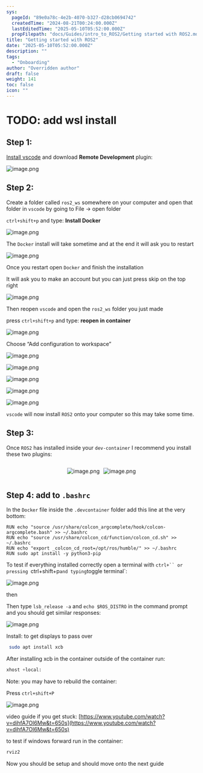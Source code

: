 ```yaml
---
sys:
  pageId: "89e0a78c-4e2b-4070-b327-d28cb0694742"
  createdTime: "2024-08-21T00:24:00.000Z"
  lastEditedTime: "2025-05-10T05:52:00.000Z"
  propFilepath: "docs/Guides/intro_to_ROS2/Getting started with ROS2.md"
title: "Getting started with ROS2"
date: "2025-05-10T05:52:00.000Z"
description: ""
tags:
  - "Onboarding"
author: "Overridden author"
draft: false
weight: 141
toc: false
icon: ""
---
```


# TODO: add wsl install

## Step 1:

[Install vscode](https://code.visualstudio.com/download) and download **Remote Development** plugin:

![image.png](https://prod-files-secure.s3.us-west-2.amazonaws.com/d518164a-d88e-44d1-a4ee-3adb3bd8bce0/efb52993-1881-4a40-b95e-6f020334f022/image.png?X-Amz-Algorithm=AWS4-HMAC-SHA256&X-Amz-Content-Sha256=UNSIGNED-PAYLOAD&X-Amz-Credential=ASIAZI2LB4667CCBFY2S%2F20250518%2Fus-west-2%2Fs3%2Faws4_request&X-Amz-Date=20250518T061142Z&X-Amz-Expires=3600&X-Amz-Security-Token=IQoJb3JpZ2luX2VjELX%2F%2F%2F%2F%2F%2F%2F%2F%2F%2FwEaCXVzLXdlc3QtMiJIMEYCIQCgrq2061rsi6JMUYK7MO4H9ZH4zxesuVRyjY%2Fno1pBXQIhALuOYodKn45i%2FXsulnf9ihAVxbf%2BSUpw9YQdXU%2B0DsrOKv8DCG4QABoMNjM3NDIzMTgzODA1Igzwn3UYIudlgXrHif8q3AO%2B8gRoBSoh%2BIFCSWtEr8V%2BCL4py2jD7di%2B8FTxUHv0vyZ0xTQNwf9l2rZvdiPiZ7pMBCy6L205eq0VGSMN0Wg%2BGF6syjuB5mGQOAQDAnlspnYjGpZevz8W2AsAceKmYroT%2BwYJbAja4ZsQwA9YYYmcm0rTgBBY44iBOy5hpGJ2JRh2HH%2Fh3U95bmcNnMMz7szjQkyooVYNNlYrUHxWXsUZ2QYONARGJV7GjG7%2FvV5Eu7WSe78J1t33XP446JYh1bxudI3IgfVNELCap2Z0DvC21REtH9XsT4XjMOzkEATSdLR3LjC62rlbrMjBfmdF%2BTmC%2Fk5FDbzecfXyqtKzQvMf6klEsAJ95nbA6Dzx%2FaHecQOC3l9LdS0DAEFjAQ%2Fahsy%2BxhBC9EWaolWZPZGcbAGT3Q%2F5cjeZBEBjiisWzCQXgxcCBXh7Ee4cpL7U213qu1ohIY32YS2MDYJVT5SMyzQ6ZHmrJKCbCGy0TTXyHFTf9Vt%2BSQOujHWR4aRMn%2Fqm4Si6ANWIc28rZ1Ywy9Khl33KSRnQBNX6wwMkbzoraH7SOPHfEr87wenyRFhRCaX6xWU7ytFcW%2BxqvBEwTRHjrHNBBT2Des91vmILweZtGhihII3%2FO6yCx3vFOJr5OjDfxqXBBjqkAWTPRgQanx2UU2I0ZyTS6JL9JJ0HFtS19JDUQwSUve1lvMSZJKEdNcO%2Fyn6QLtSrXOgHj7WK9UR5kQIYVd%2Bpr1Uw2%2FR0zhl%2BT1kUFNUJTWf0YvRppm0tAE6LV4TC%2Fh9kiGssGK1jZbKEpdatzRD6jS08P2z%2F2bqJSNNW0rgXbtdwKJlt0DGxI0xWe%2BFmIkBFd8cZcXGp3%2BtH%2F%2FXZ4DMEOfUYRi%2BV&X-Amz-Signature=46b83df41d94e0c4ceb2a19148c8d7669ac9d9252bad3879d05a48586c151c49&X-Amz-SignedHeaders=host&x-id=GetObject)

## Step 2:

Create a folder called `ros2_ws` somewhere on your computer and open that folder in `vscode` by going to File → open folder 

`ctrl+shift+p` and type: **Install Docker**

![image.png](https://prod-files-secure.s3.us-west-2.amazonaws.com/d518164a-d88e-44d1-a4ee-3adb3bd8bce0/2269dc0e-1cd5-47ff-bceb-c04ad9b2eab0/image.png?X-Amz-Algorithm=AWS4-HMAC-SHA256&X-Amz-Content-Sha256=UNSIGNED-PAYLOAD&X-Amz-Credential=ASIAZI2LB4667CCBFY2S%2F20250518%2Fus-west-2%2Fs3%2Faws4_request&X-Amz-Date=20250518T061142Z&X-Amz-Expires=3600&X-Amz-Security-Token=IQoJb3JpZ2luX2VjELX%2F%2F%2F%2F%2F%2F%2F%2F%2F%2FwEaCXVzLXdlc3QtMiJIMEYCIQCgrq2061rsi6JMUYK7MO4H9ZH4zxesuVRyjY%2Fno1pBXQIhALuOYodKn45i%2FXsulnf9ihAVxbf%2BSUpw9YQdXU%2B0DsrOKv8DCG4QABoMNjM3NDIzMTgzODA1Igzwn3UYIudlgXrHif8q3AO%2B8gRoBSoh%2BIFCSWtEr8V%2BCL4py2jD7di%2B8FTxUHv0vyZ0xTQNwf9l2rZvdiPiZ7pMBCy6L205eq0VGSMN0Wg%2BGF6syjuB5mGQOAQDAnlspnYjGpZevz8W2AsAceKmYroT%2BwYJbAja4ZsQwA9YYYmcm0rTgBBY44iBOy5hpGJ2JRh2HH%2Fh3U95bmcNnMMz7szjQkyooVYNNlYrUHxWXsUZ2QYONARGJV7GjG7%2FvV5Eu7WSe78J1t33XP446JYh1bxudI3IgfVNELCap2Z0DvC21REtH9XsT4XjMOzkEATSdLR3LjC62rlbrMjBfmdF%2BTmC%2Fk5FDbzecfXyqtKzQvMf6klEsAJ95nbA6Dzx%2FaHecQOC3l9LdS0DAEFjAQ%2Fahsy%2BxhBC9EWaolWZPZGcbAGT3Q%2F5cjeZBEBjiisWzCQXgxcCBXh7Ee4cpL7U213qu1ohIY32YS2MDYJVT5SMyzQ6ZHmrJKCbCGy0TTXyHFTf9Vt%2BSQOujHWR4aRMn%2Fqm4Si6ANWIc28rZ1Ywy9Khl33KSRnQBNX6wwMkbzoraH7SOPHfEr87wenyRFhRCaX6xWU7ytFcW%2BxqvBEwTRHjrHNBBT2Des91vmILweZtGhihII3%2FO6yCx3vFOJr5OjDfxqXBBjqkAWTPRgQanx2UU2I0ZyTS6JL9JJ0HFtS19JDUQwSUve1lvMSZJKEdNcO%2Fyn6QLtSrXOgHj7WK9UR5kQIYVd%2Bpr1Uw2%2FR0zhl%2BT1kUFNUJTWf0YvRppm0tAE6LV4TC%2Fh9kiGssGK1jZbKEpdatzRD6jS08P2z%2F2bqJSNNW0rgXbtdwKJlt0DGxI0xWe%2BFmIkBFd8cZcXGp3%2BtH%2F%2FXZ4DMEOfUYRi%2BV&X-Amz-Signature=f5ae75ad852aacdba169108c7b453e59d98c22fdabbbe99d1b6e1ef477ee8c26&X-Amz-SignedHeaders=host&x-id=GetObject)

The `Docker` install will take sometime and at the end it will ask you to restart

![image.png](https://prod-files-secure.s3.us-west-2.amazonaws.com/d518164a-d88e-44d1-a4ee-3adb3bd8bce0/ed233f78-be33-4b1f-b89c-9c346c0e961e/image.png?X-Amz-Algorithm=AWS4-HMAC-SHA256&X-Amz-Content-Sha256=UNSIGNED-PAYLOAD&X-Amz-Credential=ASIAZI2LB4667CCBFY2S%2F20250518%2Fus-west-2%2Fs3%2Faws4_request&X-Amz-Date=20250518T061142Z&X-Amz-Expires=3600&X-Amz-Security-Token=IQoJb3JpZ2luX2VjELX%2F%2F%2F%2F%2F%2F%2F%2F%2F%2FwEaCXVzLXdlc3QtMiJIMEYCIQCgrq2061rsi6JMUYK7MO4H9ZH4zxesuVRyjY%2Fno1pBXQIhALuOYodKn45i%2FXsulnf9ihAVxbf%2BSUpw9YQdXU%2B0DsrOKv8DCG4QABoMNjM3NDIzMTgzODA1Igzwn3UYIudlgXrHif8q3AO%2B8gRoBSoh%2BIFCSWtEr8V%2BCL4py2jD7di%2B8FTxUHv0vyZ0xTQNwf9l2rZvdiPiZ7pMBCy6L205eq0VGSMN0Wg%2BGF6syjuB5mGQOAQDAnlspnYjGpZevz8W2AsAceKmYroT%2BwYJbAja4ZsQwA9YYYmcm0rTgBBY44iBOy5hpGJ2JRh2HH%2Fh3U95bmcNnMMz7szjQkyooVYNNlYrUHxWXsUZ2QYONARGJV7GjG7%2FvV5Eu7WSe78J1t33XP446JYh1bxudI3IgfVNELCap2Z0DvC21REtH9XsT4XjMOzkEATSdLR3LjC62rlbrMjBfmdF%2BTmC%2Fk5FDbzecfXyqtKzQvMf6klEsAJ95nbA6Dzx%2FaHecQOC3l9LdS0DAEFjAQ%2Fahsy%2BxhBC9EWaolWZPZGcbAGT3Q%2F5cjeZBEBjiisWzCQXgxcCBXh7Ee4cpL7U213qu1ohIY32YS2MDYJVT5SMyzQ6ZHmrJKCbCGy0TTXyHFTf9Vt%2BSQOujHWR4aRMn%2Fqm4Si6ANWIc28rZ1Ywy9Khl33KSRnQBNX6wwMkbzoraH7SOPHfEr87wenyRFhRCaX6xWU7ytFcW%2BxqvBEwTRHjrHNBBT2Des91vmILweZtGhihII3%2FO6yCx3vFOJr5OjDfxqXBBjqkAWTPRgQanx2UU2I0ZyTS6JL9JJ0HFtS19JDUQwSUve1lvMSZJKEdNcO%2Fyn6QLtSrXOgHj7WK9UR5kQIYVd%2Bpr1Uw2%2FR0zhl%2BT1kUFNUJTWf0YvRppm0tAE6LV4TC%2Fh9kiGssGK1jZbKEpdatzRD6jS08P2z%2F2bqJSNNW0rgXbtdwKJlt0DGxI0xWe%2BFmIkBFd8cZcXGp3%2BtH%2F%2FXZ4DMEOfUYRi%2BV&X-Amz-Signature=5fd206ac63c89957c52cc88619a52738149ffe45eace638d92583a5ff000c296&X-Amz-SignedHeaders=host&x-id=GetObject)

Once you restart open `Docker` and finish the installation

It will ask you to make an account but you can just press skip on the top right

![image.png](https://prod-files-secure.s3.us-west-2.amazonaws.com/d518164a-d88e-44d1-a4ee-3adb3bd8bce0/21010ad9-1659-4fd9-9f59-9932a09b2a3d/image.png?X-Amz-Algorithm=AWS4-HMAC-SHA256&X-Amz-Content-Sha256=UNSIGNED-PAYLOAD&X-Amz-Credential=ASIAZI2LB4667CCBFY2S%2F20250518%2Fus-west-2%2Fs3%2Faws4_request&X-Amz-Date=20250518T061142Z&X-Amz-Expires=3600&X-Amz-Security-Token=IQoJb3JpZ2luX2VjELX%2F%2F%2F%2F%2F%2F%2F%2F%2F%2FwEaCXVzLXdlc3QtMiJIMEYCIQCgrq2061rsi6JMUYK7MO4H9ZH4zxesuVRyjY%2Fno1pBXQIhALuOYodKn45i%2FXsulnf9ihAVxbf%2BSUpw9YQdXU%2B0DsrOKv8DCG4QABoMNjM3NDIzMTgzODA1Igzwn3UYIudlgXrHif8q3AO%2B8gRoBSoh%2BIFCSWtEr8V%2BCL4py2jD7di%2B8FTxUHv0vyZ0xTQNwf9l2rZvdiPiZ7pMBCy6L205eq0VGSMN0Wg%2BGF6syjuB5mGQOAQDAnlspnYjGpZevz8W2AsAceKmYroT%2BwYJbAja4ZsQwA9YYYmcm0rTgBBY44iBOy5hpGJ2JRh2HH%2Fh3U95bmcNnMMz7szjQkyooVYNNlYrUHxWXsUZ2QYONARGJV7GjG7%2FvV5Eu7WSe78J1t33XP446JYh1bxudI3IgfVNELCap2Z0DvC21REtH9XsT4XjMOzkEATSdLR3LjC62rlbrMjBfmdF%2BTmC%2Fk5FDbzecfXyqtKzQvMf6klEsAJ95nbA6Dzx%2FaHecQOC3l9LdS0DAEFjAQ%2Fahsy%2BxhBC9EWaolWZPZGcbAGT3Q%2F5cjeZBEBjiisWzCQXgxcCBXh7Ee4cpL7U213qu1ohIY32YS2MDYJVT5SMyzQ6ZHmrJKCbCGy0TTXyHFTf9Vt%2BSQOujHWR4aRMn%2Fqm4Si6ANWIc28rZ1Ywy9Khl33KSRnQBNX6wwMkbzoraH7SOPHfEr87wenyRFhRCaX6xWU7ytFcW%2BxqvBEwTRHjrHNBBT2Des91vmILweZtGhihII3%2FO6yCx3vFOJr5OjDfxqXBBjqkAWTPRgQanx2UU2I0ZyTS6JL9JJ0HFtS19JDUQwSUve1lvMSZJKEdNcO%2Fyn6QLtSrXOgHj7WK9UR5kQIYVd%2Bpr1Uw2%2FR0zhl%2BT1kUFNUJTWf0YvRppm0tAE6LV4TC%2Fh9kiGssGK1jZbKEpdatzRD6jS08P2z%2F2bqJSNNW0rgXbtdwKJlt0DGxI0xWe%2BFmIkBFd8cZcXGp3%2BtH%2F%2FXZ4DMEOfUYRi%2BV&X-Amz-Signature=35be1193baa2694ce09f7486346cf976ce041153806c88a141b532606d1d319b&X-Amz-SignedHeaders=host&x-id=GetObject)

Then reopen `vscode` and open the `ros2_ws` folder you just made

press `ctrl+shift+p` and type: **reopen in container**

![image.png](https://prod-files-secure.s3.us-west-2.amazonaws.com/d518164a-d88e-44d1-a4ee-3adb3bd8bce0/4e93b8c2-41ad-488c-8095-c74205196118/image.png?X-Amz-Algorithm=AWS4-HMAC-SHA256&X-Amz-Content-Sha256=UNSIGNED-PAYLOAD&X-Amz-Credential=ASIAZI2LB4667CCBFY2S%2F20250518%2Fus-west-2%2Fs3%2Faws4_request&X-Amz-Date=20250518T061142Z&X-Amz-Expires=3600&X-Amz-Security-Token=IQoJb3JpZ2luX2VjELX%2F%2F%2F%2F%2F%2F%2F%2F%2F%2FwEaCXVzLXdlc3QtMiJIMEYCIQCgrq2061rsi6JMUYK7MO4H9ZH4zxesuVRyjY%2Fno1pBXQIhALuOYodKn45i%2FXsulnf9ihAVxbf%2BSUpw9YQdXU%2B0DsrOKv8DCG4QABoMNjM3NDIzMTgzODA1Igzwn3UYIudlgXrHif8q3AO%2B8gRoBSoh%2BIFCSWtEr8V%2BCL4py2jD7di%2B8FTxUHv0vyZ0xTQNwf9l2rZvdiPiZ7pMBCy6L205eq0VGSMN0Wg%2BGF6syjuB5mGQOAQDAnlspnYjGpZevz8W2AsAceKmYroT%2BwYJbAja4ZsQwA9YYYmcm0rTgBBY44iBOy5hpGJ2JRh2HH%2Fh3U95bmcNnMMz7szjQkyooVYNNlYrUHxWXsUZ2QYONARGJV7GjG7%2FvV5Eu7WSe78J1t33XP446JYh1bxudI3IgfVNELCap2Z0DvC21REtH9XsT4XjMOzkEATSdLR3LjC62rlbrMjBfmdF%2BTmC%2Fk5FDbzecfXyqtKzQvMf6klEsAJ95nbA6Dzx%2FaHecQOC3l9LdS0DAEFjAQ%2Fahsy%2BxhBC9EWaolWZPZGcbAGT3Q%2F5cjeZBEBjiisWzCQXgxcCBXh7Ee4cpL7U213qu1ohIY32YS2MDYJVT5SMyzQ6ZHmrJKCbCGy0TTXyHFTf9Vt%2BSQOujHWR4aRMn%2Fqm4Si6ANWIc28rZ1Ywy9Khl33KSRnQBNX6wwMkbzoraH7SOPHfEr87wenyRFhRCaX6xWU7ytFcW%2BxqvBEwTRHjrHNBBT2Des91vmILweZtGhihII3%2FO6yCx3vFOJr5OjDfxqXBBjqkAWTPRgQanx2UU2I0ZyTS6JL9JJ0HFtS19JDUQwSUve1lvMSZJKEdNcO%2Fyn6QLtSrXOgHj7WK9UR5kQIYVd%2Bpr1Uw2%2FR0zhl%2BT1kUFNUJTWf0YvRppm0tAE6LV4TC%2Fh9kiGssGK1jZbKEpdatzRD6jS08P2z%2F2bqJSNNW0rgXbtdwKJlt0DGxI0xWe%2BFmIkBFd8cZcXGp3%2BtH%2F%2FXZ4DMEOfUYRi%2BV&X-Amz-Signature=a7089d0099b46eb0e64ae3e1989e79f032c90f0572c524be546aa39783821d27&X-Amz-SignedHeaders=host&x-id=GetObject)

Choose “Add configuration to workspace”

![image.png](https://prod-files-secure.s3.us-west-2.amazonaws.com/d518164a-d88e-44d1-a4ee-3adb3bd8bce0/9560b282-5060-4989-ba37-97e7b2c22476/image.png?X-Amz-Algorithm=AWS4-HMAC-SHA256&X-Amz-Content-Sha256=UNSIGNED-PAYLOAD&X-Amz-Credential=ASIAZI2LB4667CCBFY2S%2F20250518%2Fus-west-2%2Fs3%2Faws4_request&X-Amz-Date=20250518T061142Z&X-Amz-Expires=3600&X-Amz-Security-Token=IQoJb3JpZ2luX2VjELX%2F%2F%2F%2F%2F%2F%2F%2F%2F%2FwEaCXVzLXdlc3QtMiJIMEYCIQCgrq2061rsi6JMUYK7MO4H9ZH4zxesuVRyjY%2Fno1pBXQIhALuOYodKn45i%2FXsulnf9ihAVxbf%2BSUpw9YQdXU%2B0DsrOKv8DCG4QABoMNjM3NDIzMTgzODA1Igzwn3UYIudlgXrHif8q3AO%2B8gRoBSoh%2BIFCSWtEr8V%2BCL4py2jD7di%2B8FTxUHv0vyZ0xTQNwf9l2rZvdiPiZ7pMBCy6L205eq0VGSMN0Wg%2BGF6syjuB5mGQOAQDAnlspnYjGpZevz8W2AsAceKmYroT%2BwYJbAja4ZsQwA9YYYmcm0rTgBBY44iBOy5hpGJ2JRh2HH%2Fh3U95bmcNnMMz7szjQkyooVYNNlYrUHxWXsUZ2QYONARGJV7GjG7%2FvV5Eu7WSe78J1t33XP446JYh1bxudI3IgfVNELCap2Z0DvC21REtH9XsT4XjMOzkEATSdLR3LjC62rlbrMjBfmdF%2BTmC%2Fk5FDbzecfXyqtKzQvMf6klEsAJ95nbA6Dzx%2FaHecQOC3l9LdS0DAEFjAQ%2Fahsy%2BxhBC9EWaolWZPZGcbAGT3Q%2F5cjeZBEBjiisWzCQXgxcCBXh7Ee4cpL7U213qu1ohIY32YS2MDYJVT5SMyzQ6ZHmrJKCbCGy0TTXyHFTf9Vt%2BSQOujHWR4aRMn%2Fqm4Si6ANWIc28rZ1Ywy9Khl33KSRnQBNX6wwMkbzoraH7SOPHfEr87wenyRFhRCaX6xWU7ytFcW%2BxqvBEwTRHjrHNBBT2Des91vmILweZtGhihII3%2FO6yCx3vFOJr5OjDfxqXBBjqkAWTPRgQanx2UU2I0ZyTS6JL9JJ0HFtS19JDUQwSUve1lvMSZJKEdNcO%2Fyn6QLtSrXOgHj7WK9UR5kQIYVd%2Bpr1Uw2%2FR0zhl%2BT1kUFNUJTWf0YvRppm0tAE6LV4TC%2Fh9kiGssGK1jZbKEpdatzRD6jS08P2z%2F2bqJSNNW0rgXbtdwKJlt0DGxI0xWe%2BFmIkBFd8cZcXGp3%2BtH%2F%2FXZ4DMEOfUYRi%2BV&X-Amz-Signature=e05224bbe676100e2ca672f908f1a6e9c502e3d7f953471ab6691b39db1f301b&X-Amz-SignedHeaders=host&x-id=GetObject)

![image.png](https://prod-files-secure.s3.us-west-2.amazonaws.com/d518164a-d88e-44d1-a4ee-3adb3bd8bce0/2ee63f81-886b-48e8-a553-dc6e5eac99e4/image.png?X-Amz-Algorithm=AWS4-HMAC-SHA256&X-Amz-Content-Sha256=UNSIGNED-PAYLOAD&X-Amz-Credential=ASIAZI2LB4667CCBFY2S%2F20250518%2Fus-west-2%2Fs3%2Faws4_request&X-Amz-Date=20250518T061142Z&X-Amz-Expires=3600&X-Amz-Security-Token=IQoJb3JpZ2luX2VjELX%2F%2F%2F%2F%2F%2F%2F%2F%2F%2FwEaCXVzLXdlc3QtMiJIMEYCIQCgrq2061rsi6JMUYK7MO4H9ZH4zxesuVRyjY%2Fno1pBXQIhALuOYodKn45i%2FXsulnf9ihAVxbf%2BSUpw9YQdXU%2B0DsrOKv8DCG4QABoMNjM3NDIzMTgzODA1Igzwn3UYIudlgXrHif8q3AO%2B8gRoBSoh%2BIFCSWtEr8V%2BCL4py2jD7di%2B8FTxUHv0vyZ0xTQNwf9l2rZvdiPiZ7pMBCy6L205eq0VGSMN0Wg%2BGF6syjuB5mGQOAQDAnlspnYjGpZevz8W2AsAceKmYroT%2BwYJbAja4ZsQwA9YYYmcm0rTgBBY44iBOy5hpGJ2JRh2HH%2Fh3U95bmcNnMMz7szjQkyooVYNNlYrUHxWXsUZ2QYONARGJV7GjG7%2FvV5Eu7WSe78J1t33XP446JYh1bxudI3IgfVNELCap2Z0DvC21REtH9XsT4XjMOzkEATSdLR3LjC62rlbrMjBfmdF%2BTmC%2Fk5FDbzecfXyqtKzQvMf6klEsAJ95nbA6Dzx%2FaHecQOC3l9LdS0DAEFjAQ%2Fahsy%2BxhBC9EWaolWZPZGcbAGT3Q%2F5cjeZBEBjiisWzCQXgxcCBXh7Ee4cpL7U213qu1ohIY32YS2MDYJVT5SMyzQ6ZHmrJKCbCGy0TTXyHFTf9Vt%2BSQOujHWR4aRMn%2Fqm4Si6ANWIc28rZ1Ywy9Khl33KSRnQBNX6wwMkbzoraH7SOPHfEr87wenyRFhRCaX6xWU7ytFcW%2BxqvBEwTRHjrHNBBT2Des91vmILweZtGhihII3%2FO6yCx3vFOJr5OjDfxqXBBjqkAWTPRgQanx2UU2I0ZyTS6JL9JJ0HFtS19JDUQwSUve1lvMSZJKEdNcO%2Fyn6QLtSrXOgHj7WK9UR5kQIYVd%2Bpr1Uw2%2FR0zhl%2BT1kUFNUJTWf0YvRppm0tAE6LV4TC%2Fh9kiGssGK1jZbKEpdatzRD6jS08P2z%2F2bqJSNNW0rgXbtdwKJlt0DGxI0xWe%2BFmIkBFd8cZcXGp3%2BtH%2F%2FXZ4DMEOfUYRi%2BV&X-Amz-Signature=cde0a8c0311cf8d2c20a6aedf95385f963aea15961a058a7d250af009a6926d3&X-Amz-SignedHeaders=host&x-id=GetObject)

![image.png](https://prod-files-secure.s3.us-west-2.amazonaws.com/d518164a-d88e-44d1-a4ee-3adb3bd8bce0/ae1580b2-b048-407e-aed9-b584224a7a04/image.png?X-Amz-Algorithm=AWS4-HMAC-SHA256&X-Amz-Content-Sha256=UNSIGNED-PAYLOAD&X-Amz-Credential=ASIAZI2LB4667CCBFY2S%2F20250518%2Fus-west-2%2Fs3%2Faws4_request&X-Amz-Date=20250518T061142Z&X-Amz-Expires=3600&X-Amz-Security-Token=IQoJb3JpZ2luX2VjELX%2F%2F%2F%2F%2F%2F%2F%2F%2F%2FwEaCXVzLXdlc3QtMiJIMEYCIQCgrq2061rsi6JMUYK7MO4H9ZH4zxesuVRyjY%2Fno1pBXQIhALuOYodKn45i%2FXsulnf9ihAVxbf%2BSUpw9YQdXU%2B0DsrOKv8DCG4QABoMNjM3NDIzMTgzODA1Igzwn3UYIudlgXrHif8q3AO%2B8gRoBSoh%2BIFCSWtEr8V%2BCL4py2jD7di%2B8FTxUHv0vyZ0xTQNwf9l2rZvdiPiZ7pMBCy6L205eq0VGSMN0Wg%2BGF6syjuB5mGQOAQDAnlspnYjGpZevz8W2AsAceKmYroT%2BwYJbAja4ZsQwA9YYYmcm0rTgBBY44iBOy5hpGJ2JRh2HH%2Fh3U95bmcNnMMz7szjQkyooVYNNlYrUHxWXsUZ2QYONARGJV7GjG7%2FvV5Eu7WSe78J1t33XP446JYh1bxudI3IgfVNELCap2Z0DvC21REtH9XsT4XjMOzkEATSdLR3LjC62rlbrMjBfmdF%2BTmC%2Fk5FDbzecfXyqtKzQvMf6klEsAJ95nbA6Dzx%2FaHecQOC3l9LdS0DAEFjAQ%2Fahsy%2BxhBC9EWaolWZPZGcbAGT3Q%2F5cjeZBEBjiisWzCQXgxcCBXh7Ee4cpL7U213qu1ohIY32YS2MDYJVT5SMyzQ6ZHmrJKCbCGy0TTXyHFTf9Vt%2BSQOujHWR4aRMn%2Fqm4Si6ANWIc28rZ1Ywy9Khl33KSRnQBNX6wwMkbzoraH7SOPHfEr87wenyRFhRCaX6xWU7ytFcW%2BxqvBEwTRHjrHNBBT2Des91vmILweZtGhihII3%2FO6yCx3vFOJr5OjDfxqXBBjqkAWTPRgQanx2UU2I0ZyTS6JL9JJ0HFtS19JDUQwSUve1lvMSZJKEdNcO%2Fyn6QLtSrXOgHj7WK9UR5kQIYVd%2Bpr1Uw2%2FR0zhl%2BT1kUFNUJTWf0YvRppm0tAE6LV4TC%2Fh9kiGssGK1jZbKEpdatzRD6jS08P2z%2F2bqJSNNW0rgXbtdwKJlt0DGxI0xWe%2BFmIkBFd8cZcXGp3%2BtH%2F%2FXZ4DMEOfUYRi%2BV&X-Amz-Signature=dfe71db7f4b4bef4b740e1314e20dfdc7f30c3885695d9672f67cef0894636d6&X-Amz-SignedHeaders=host&x-id=GetObject)

![image.png](https://prod-files-secure.s3.us-west-2.amazonaws.com/d518164a-d88e-44d1-a4ee-3adb3bd8bce0/53255b28-f75e-430f-b9e3-c0ac8577e42b/image.png?X-Amz-Algorithm=AWS4-HMAC-SHA256&X-Amz-Content-Sha256=UNSIGNED-PAYLOAD&X-Amz-Credential=ASIAZI2LB4667CCBFY2S%2F20250518%2Fus-west-2%2Fs3%2Faws4_request&X-Amz-Date=20250518T061142Z&X-Amz-Expires=3600&X-Amz-Security-Token=IQoJb3JpZ2luX2VjELX%2F%2F%2F%2F%2F%2F%2F%2F%2F%2FwEaCXVzLXdlc3QtMiJIMEYCIQCgrq2061rsi6JMUYK7MO4H9ZH4zxesuVRyjY%2Fno1pBXQIhALuOYodKn45i%2FXsulnf9ihAVxbf%2BSUpw9YQdXU%2B0DsrOKv8DCG4QABoMNjM3NDIzMTgzODA1Igzwn3UYIudlgXrHif8q3AO%2B8gRoBSoh%2BIFCSWtEr8V%2BCL4py2jD7di%2B8FTxUHv0vyZ0xTQNwf9l2rZvdiPiZ7pMBCy6L205eq0VGSMN0Wg%2BGF6syjuB5mGQOAQDAnlspnYjGpZevz8W2AsAceKmYroT%2BwYJbAja4ZsQwA9YYYmcm0rTgBBY44iBOy5hpGJ2JRh2HH%2Fh3U95bmcNnMMz7szjQkyooVYNNlYrUHxWXsUZ2QYONARGJV7GjG7%2FvV5Eu7WSe78J1t33XP446JYh1bxudI3IgfVNELCap2Z0DvC21REtH9XsT4XjMOzkEATSdLR3LjC62rlbrMjBfmdF%2BTmC%2Fk5FDbzecfXyqtKzQvMf6klEsAJ95nbA6Dzx%2FaHecQOC3l9LdS0DAEFjAQ%2Fahsy%2BxhBC9EWaolWZPZGcbAGT3Q%2F5cjeZBEBjiisWzCQXgxcCBXh7Ee4cpL7U213qu1ohIY32YS2MDYJVT5SMyzQ6ZHmrJKCbCGy0TTXyHFTf9Vt%2BSQOujHWR4aRMn%2Fqm4Si6ANWIc28rZ1Ywy9Khl33KSRnQBNX6wwMkbzoraH7SOPHfEr87wenyRFhRCaX6xWU7ytFcW%2BxqvBEwTRHjrHNBBT2Des91vmILweZtGhihII3%2FO6yCx3vFOJr5OjDfxqXBBjqkAWTPRgQanx2UU2I0ZyTS6JL9JJ0HFtS19JDUQwSUve1lvMSZJKEdNcO%2Fyn6QLtSrXOgHj7WK9UR5kQIYVd%2Bpr1Uw2%2FR0zhl%2BT1kUFNUJTWf0YvRppm0tAE6LV4TC%2Fh9kiGssGK1jZbKEpdatzRD6jS08P2z%2F2bqJSNNW0rgXbtdwKJlt0DGxI0xWe%2BFmIkBFd8cZcXGp3%2BtH%2F%2FXZ4DMEOfUYRi%2BV&X-Amz-Signature=998e07b3467889ec7622a18f955d872c7ae932702cc7976847bd40623e12b1f0&X-Amz-SignedHeaders=host&x-id=GetObject)

![image.png](https://prod-files-secure.s3.us-west-2.amazonaws.com/d518164a-d88e-44d1-a4ee-3adb3bd8bce0/7c562767-5af9-4ffb-97d1-327bcdf4ee00/image.png?X-Amz-Algorithm=AWS4-HMAC-SHA256&X-Amz-Content-Sha256=UNSIGNED-PAYLOAD&X-Amz-Credential=ASIAZI2LB4667CCBFY2S%2F20250518%2Fus-west-2%2Fs3%2Faws4_request&X-Amz-Date=20250518T061142Z&X-Amz-Expires=3600&X-Amz-Security-Token=IQoJb3JpZ2luX2VjELX%2F%2F%2F%2F%2F%2F%2F%2F%2F%2FwEaCXVzLXdlc3QtMiJIMEYCIQCgrq2061rsi6JMUYK7MO4H9ZH4zxesuVRyjY%2Fno1pBXQIhALuOYodKn45i%2FXsulnf9ihAVxbf%2BSUpw9YQdXU%2B0DsrOKv8DCG4QABoMNjM3NDIzMTgzODA1Igzwn3UYIudlgXrHif8q3AO%2B8gRoBSoh%2BIFCSWtEr8V%2BCL4py2jD7di%2B8FTxUHv0vyZ0xTQNwf9l2rZvdiPiZ7pMBCy6L205eq0VGSMN0Wg%2BGF6syjuB5mGQOAQDAnlspnYjGpZevz8W2AsAceKmYroT%2BwYJbAja4ZsQwA9YYYmcm0rTgBBY44iBOy5hpGJ2JRh2HH%2Fh3U95bmcNnMMz7szjQkyooVYNNlYrUHxWXsUZ2QYONARGJV7GjG7%2FvV5Eu7WSe78J1t33XP446JYh1bxudI3IgfVNELCap2Z0DvC21REtH9XsT4XjMOzkEATSdLR3LjC62rlbrMjBfmdF%2BTmC%2Fk5FDbzecfXyqtKzQvMf6klEsAJ95nbA6Dzx%2FaHecQOC3l9LdS0DAEFjAQ%2Fahsy%2BxhBC9EWaolWZPZGcbAGT3Q%2F5cjeZBEBjiisWzCQXgxcCBXh7Ee4cpL7U213qu1ohIY32YS2MDYJVT5SMyzQ6ZHmrJKCbCGy0TTXyHFTf9Vt%2BSQOujHWR4aRMn%2Fqm4Si6ANWIc28rZ1Ywy9Khl33KSRnQBNX6wwMkbzoraH7SOPHfEr87wenyRFhRCaX6xWU7ytFcW%2BxqvBEwTRHjrHNBBT2Des91vmILweZtGhihII3%2FO6yCx3vFOJr5OjDfxqXBBjqkAWTPRgQanx2UU2I0ZyTS6JL9JJ0HFtS19JDUQwSUve1lvMSZJKEdNcO%2Fyn6QLtSrXOgHj7WK9UR5kQIYVd%2Bpr1Uw2%2FR0zhl%2BT1kUFNUJTWf0YvRppm0tAE6LV4TC%2Fh9kiGssGK1jZbKEpdatzRD6jS08P2z%2F2bqJSNNW0rgXbtdwKJlt0DGxI0xWe%2BFmIkBFd8cZcXGp3%2BtH%2F%2FXZ4DMEOfUYRi%2BV&X-Amz-Signature=34afa074b4beb78cf986398ce651f105e9ead0cb0ba3fe4de0d5ba4e72726905&X-Amz-SignedHeaders=host&x-id=GetObject)

`vscode` will now install `ROS2` onto your computer so this may take some time.

## Step 3:

Once `ROS2` has installed inside your `dev-container` I recommend you install these two plugins:

<div style="display: flex;flex-direction: row; column-gap:10px; max-width: 630px;justify-content: center;">
<div>

![image.png](https://prod-files-secure.s3.us-west-2.amazonaws.com/d518164a-d88e-44d1-a4ee-3adb3bd8bce0/3fc3d550-5a54-4ba1-ba6b-faa01cdb7369/image.png?X-Amz-Algorithm=AWS4-HMAC-SHA256&X-Amz-Content-Sha256=UNSIGNED-PAYLOAD&X-Amz-Credential=ASIAZI2LB4664KP4QUF3%2F20250518%2Fus-west-2%2Fs3%2Faws4_request&X-Amz-Date=20250518T061145Z&X-Amz-Expires=3600&X-Amz-Security-Token=IQoJb3JpZ2luX2VjELT%2F%2F%2F%2F%2F%2F%2F%2F%2F%2FwEaCXVzLXdlc3QtMiJHMEUCIQDT%2FU0l3sjPzwaB%2BPC7dWTxI%2FEwdk7oGmyOGDZaW4PCIQIgFCkPeoy7g0iraI7zJA%2BWhFiu1nEw8SLmfWcD%2BhazQuUq%2FwMIbBAAGgw2Mzc0MjMxODM4MDUiDBVA7yPV%2BKmaage8BCrcA7va14DJiXlU4agCg6cg%2BZxaghxMEa2hSPMU85mVuHau7tjOaZZ8RAHE2QAJk57NSMJ4ax95tzGNllHQqkn532lOGpvgjStQY7leAWn9%2FvUrJcG6D3cW4wG6PwjVeGwx9HOCacdu2GrR0mz9g9PG7coAV%2FUF4kVQwUwXX63BtEu6PAlCNbTzGMlyL894XOFP8hwpiBKFe3enKv870dzQ2Qbms73v6sqnh8SmPx8ZF9SPoVxjfHYM%2FcvhtVH2AOAwxl4sj5Ex5QhsSoqj5lqxIlxeI%2Fp7TMRGhylmBz45ENW9puDlmK3ELcRA0npXV8RSpGzvMabLSJJlvmS3h80tw3Nb9inhOd5SCIekqW1WLbLh8%2FM1r73Ah4bpkLBf5cN3AvJlQrhM42iJZ7w%2BJNJSvkTK4hsFp1QSTqGkjtJRRH21L%2FzL83QkX8DiursqjmVbX7HfnRBjO53Mmi45CPBzTb%2Bpf9RPCf9kZvRrE8tibqOmHc5Ea2gaMvjUDAtGsv8aoPcbPQau4G4yME2RkGVT%2FXdl5dpfjs1bETzLFYoefuCT2qdAolyX9x3ZlJhCI02J4nizPZ5P8OojC4EEOmDZcWk2G7lG5X3meqpAlh9uFQDrpGK2xEviXwLnAugFMOGjpcEGOqUBdq6%2Fum9R9EgJjlGAtKPACdjj%2BXJsKyITevCYa6dTyxPa6evrN0HSyFoqBHU1JN%2BwMClAkKJEKTISf6nlPRvfaTKutxs%2Fwah7O%2FD40w3ArRChiCHPnCSSG1bnQWknaOK%2BtZhgDrn%2Bi9rkpN6WwuInNX0yePf4m%2BtYEEToioKvWz8%2FGMben7NmsYD%2BV4ZnBmYRwfEI8kLbcUUuhr1OGjA3iD3SXqfW&X-Amz-Signature=eed8748c90dcb0211f60f60a215bc52a0906321a787a393b72e212b1dd35b4a8&X-Amz-SignedHeaders=host&x-id=GetObject)

</div>
<div>

![image.png](https://prod-files-secure.s3.us-west-2.amazonaws.com/d518164a-d88e-44d1-a4ee-3adb3bd8bce0/d994cc66-13c2-4093-a5a3-f84cf4601a82/image.png?X-Amz-Algorithm=AWS4-HMAC-SHA256&X-Amz-Content-Sha256=UNSIGNED-PAYLOAD&X-Amz-Credential=ASIAZI2LB4662BM72XA4%2F20250518%2Fus-west-2%2Fs3%2Faws4_request&X-Amz-Date=20250518T061147Z&X-Amz-Expires=3600&X-Amz-Security-Token=IQoJb3JpZ2luX2VjELH%2F%2F%2F%2F%2F%2F%2F%2F%2F%2FwEaCXVzLXdlc3QtMiJHMEUCIDB0p96UsejzN3kNSRbhBnbCLhsTgO1%2FprFIBY8qaU%2BtAiEAnuUb0SyatMUWjFXUaFh2%2B%2FkgBZdUDzfs51lF8wLizEAq%2FwMIahAAGgw2Mzc0MjMxODM4MDUiDKRtcYQ%2F4cNCq%2FIRDSrcA18kaF3oFhM4bE2UHbebjBjHKQye5TK586vmm9xC5VBj5YZrGrTBHLKRx%2BC1Ib1Jo19Nebeu7zAL%2BAg5lfVCzNZmEI%2FjI5RCfEyTokxTk7SnerU0ZxKyRC6Uu3fsfqyfr2q1dF%2FBOPJ0%2FFg64DrBi1ZMD%2Br4KptAaEnpMUKdYiqZolu2UnwgL2lJ4bL3oWMNTZFu%2BGzSlENMhrM9%2BMh1PLD2RaNLKrsvlQenTZv%2BMLI7H8LpOf7P534nO1kIgK0gAZg%2BGVuK54MzXPdypAOTGKl5CeSGQCaV4pA1poqNyDek0VJ4T31YmZV6wCPKT%2Bx3SNs%2BhcMw8eKe8LOspYfIaSb2jCWlPjQP0ss8tjAV%2BbrvK4xWE2yOWSuGXkFS5hkAJ2vUC8KPbBvQMbv2S6ExX3gJnredBoWG2uuivC3OBC2h8kVH0Bz%2FwDQ4kCC1tHEYjCAjQpUps8YAF3V72CG9Hho3AFFeNS9SmNqlLvJepgEXg5qnR%2FEhhkb1VcKzB95dqd634mnEP00g5QFXb3sTUXroIEwEh%2FQTNBFrXuPMFY3UnPXz3b9jxi8TIfvsAhry6nQ6uKH5y%2F6OxMuIPKYtXVLkfUnMDA2%2BpPAoB6WwinX7nsKpfYO6e%2FeUcwF1MMfXpMEGOqUBF6XEC%2BRs3gBlbvLSd4RAHOyk96a6wR%2BbVt7fOovCmnL4u%2BNqbrJdyEGERMSb%2BUK4Hnu%2Br4k2eTO3X2JPBgynr1%2BsA7VHpTg0Exvv459baYhVjLyrw%2BDYbGyBBG%2Bg3qEr23Xug2D%2FzORKfxWypF6zWea4miG2N5ZdtxMS4YTlMnKG7TPmHdS9qbLj1CJfo6%2Bx78h3mhWSTMfH0gRyopRafkmwckea&X-Amz-Signature=76ca135375267b2f4b4228f9d8f17b0809022ca27926f85c4eadd25856d82275&X-Amz-SignedHeaders=host&x-id=GetObject)

</div>
</div>

## Step 4: add to `.bashrc`

In the `Docker` file inside the `.devcontainer` folder add this line at the very bottom: 

```docker
RUN echo "source /usr/share/colcon_argcomplete/hook/colcon-argcomplete.bash" >> ~/.bashrc
RUN echo "source /usr/share/colcon_cd/function/colcon_cd.sh" >> ~/.bashrc
RUN echo "export _colcon_cd_root=/opt/ros/humble/" >> ~/.bashrc
RUN sudo apt install -y python3-pip 
```

To test if everything installed correctly open a terminal with `ctrl+`` or pressing `ctrl+shift+p` and typing `toggle terminal`:

![image.png](https://prod-files-secure.s3.us-west-2.amazonaws.com/d518164a-d88e-44d1-a4ee-3adb3bd8bce0/6a4943d8-b04e-4c02-9a58-775f3384d1a5/image.png?X-Amz-Algorithm=AWS4-HMAC-SHA256&X-Amz-Content-Sha256=UNSIGNED-PAYLOAD&X-Amz-Credential=ASIAZI2LB4667CCBFY2S%2F20250518%2Fus-west-2%2Fs3%2Faws4_request&X-Amz-Date=20250518T061142Z&X-Amz-Expires=3600&X-Amz-Security-Token=IQoJb3JpZ2luX2VjELX%2F%2F%2F%2F%2F%2F%2F%2F%2F%2FwEaCXVzLXdlc3QtMiJIMEYCIQCgrq2061rsi6JMUYK7MO4H9ZH4zxesuVRyjY%2Fno1pBXQIhALuOYodKn45i%2FXsulnf9ihAVxbf%2BSUpw9YQdXU%2B0DsrOKv8DCG4QABoMNjM3NDIzMTgzODA1Igzwn3UYIudlgXrHif8q3AO%2B8gRoBSoh%2BIFCSWtEr8V%2BCL4py2jD7di%2B8FTxUHv0vyZ0xTQNwf9l2rZvdiPiZ7pMBCy6L205eq0VGSMN0Wg%2BGF6syjuB5mGQOAQDAnlspnYjGpZevz8W2AsAceKmYroT%2BwYJbAja4ZsQwA9YYYmcm0rTgBBY44iBOy5hpGJ2JRh2HH%2Fh3U95bmcNnMMz7szjQkyooVYNNlYrUHxWXsUZ2QYONARGJV7GjG7%2FvV5Eu7WSe78J1t33XP446JYh1bxudI3IgfVNELCap2Z0DvC21REtH9XsT4XjMOzkEATSdLR3LjC62rlbrMjBfmdF%2BTmC%2Fk5FDbzecfXyqtKzQvMf6klEsAJ95nbA6Dzx%2FaHecQOC3l9LdS0DAEFjAQ%2Fahsy%2BxhBC9EWaolWZPZGcbAGT3Q%2F5cjeZBEBjiisWzCQXgxcCBXh7Ee4cpL7U213qu1ohIY32YS2MDYJVT5SMyzQ6ZHmrJKCbCGy0TTXyHFTf9Vt%2BSQOujHWR4aRMn%2Fqm4Si6ANWIc28rZ1Ywy9Khl33KSRnQBNX6wwMkbzoraH7SOPHfEr87wenyRFhRCaX6xWU7ytFcW%2BxqvBEwTRHjrHNBBT2Des91vmILweZtGhihII3%2FO6yCx3vFOJr5OjDfxqXBBjqkAWTPRgQanx2UU2I0ZyTS6JL9JJ0HFtS19JDUQwSUve1lvMSZJKEdNcO%2Fyn6QLtSrXOgHj7WK9UR5kQIYVd%2Bpr1Uw2%2FR0zhl%2BT1kUFNUJTWf0YvRppm0tAE6LV4TC%2Fh9kiGssGK1jZbKEpdatzRD6jS08P2z%2F2bqJSNNW0rgXbtdwKJlt0DGxI0xWe%2BFmIkBFd8cZcXGp3%2BtH%2F%2FXZ4DMEOfUYRi%2BV&X-Amz-Signature=292759478c49a4d9343a43995c6beeb842e52761b1ad0455121060ddf1cb6885&X-Amz-SignedHeaders=host&x-id=GetObject)

then 

Then type `lsb_release -a` and `echo $ROS_DISTRO` in the command prompt and you should get similar responses:

![image.png](https://prod-files-secure.s3.us-west-2.amazonaws.com/d518164a-d88e-44d1-a4ee-3adb3bd8bce0/3e635dec-a805-4e85-8b9e-d000e5b71a4e/image.png?X-Amz-Algorithm=AWS4-HMAC-SHA256&X-Amz-Content-Sha256=UNSIGNED-PAYLOAD&X-Amz-Credential=ASIAZI2LB4667CCBFY2S%2F20250518%2Fus-west-2%2Fs3%2Faws4_request&X-Amz-Date=20250518T061142Z&X-Amz-Expires=3600&X-Amz-Security-Token=IQoJb3JpZ2luX2VjELX%2F%2F%2F%2F%2F%2F%2F%2F%2F%2FwEaCXVzLXdlc3QtMiJIMEYCIQCgrq2061rsi6JMUYK7MO4H9ZH4zxesuVRyjY%2Fno1pBXQIhALuOYodKn45i%2FXsulnf9ihAVxbf%2BSUpw9YQdXU%2B0DsrOKv8DCG4QABoMNjM3NDIzMTgzODA1Igzwn3UYIudlgXrHif8q3AO%2B8gRoBSoh%2BIFCSWtEr8V%2BCL4py2jD7di%2B8FTxUHv0vyZ0xTQNwf9l2rZvdiPiZ7pMBCy6L205eq0VGSMN0Wg%2BGF6syjuB5mGQOAQDAnlspnYjGpZevz8W2AsAceKmYroT%2BwYJbAja4ZsQwA9YYYmcm0rTgBBY44iBOy5hpGJ2JRh2HH%2Fh3U95bmcNnMMz7szjQkyooVYNNlYrUHxWXsUZ2QYONARGJV7GjG7%2FvV5Eu7WSe78J1t33XP446JYh1bxudI3IgfVNELCap2Z0DvC21REtH9XsT4XjMOzkEATSdLR3LjC62rlbrMjBfmdF%2BTmC%2Fk5FDbzecfXyqtKzQvMf6klEsAJ95nbA6Dzx%2FaHecQOC3l9LdS0DAEFjAQ%2Fahsy%2BxhBC9EWaolWZPZGcbAGT3Q%2F5cjeZBEBjiisWzCQXgxcCBXh7Ee4cpL7U213qu1ohIY32YS2MDYJVT5SMyzQ6ZHmrJKCbCGy0TTXyHFTf9Vt%2BSQOujHWR4aRMn%2Fqm4Si6ANWIc28rZ1Ywy9Khl33KSRnQBNX6wwMkbzoraH7SOPHfEr87wenyRFhRCaX6xWU7ytFcW%2BxqvBEwTRHjrHNBBT2Des91vmILweZtGhihII3%2FO6yCx3vFOJr5OjDfxqXBBjqkAWTPRgQanx2UU2I0ZyTS6JL9JJ0HFtS19JDUQwSUve1lvMSZJKEdNcO%2Fyn6QLtSrXOgHj7WK9UR5kQIYVd%2Bpr1Uw2%2FR0zhl%2BT1kUFNUJTWf0YvRppm0tAE6LV4TC%2Fh9kiGssGK1jZbKEpdatzRD6jS08P2z%2F2bqJSNNW0rgXbtdwKJlt0DGxI0xWe%2BFmIkBFd8cZcXGp3%2BtH%2F%2FXZ4DMEOfUYRi%2BV&X-Amz-Signature=e6786def62d3a052cb0537ae06aef9ff416d0b6b6d3b49b824e7975de0ce2410&X-Amz-SignedHeaders=host&x-id=GetObject)

Install:  to get displays to pass over

```bash
 sudo apt install xcb
```

After installing xcb in the container outside of the container run:

```python
xhost +local:
```

Note: you may have to rebuild the container:

Press `ctrl+shift+P`

![image.png](https://prod-files-secure.s3.us-west-2.amazonaws.com/d518164a-d88e-44d1-a4ee-3adb3bd8bce0/6c2be660-2618-4c38-9c26-53554f7a0b7b/image.png?X-Amz-Algorithm=AWS4-HMAC-SHA256&X-Amz-Content-Sha256=UNSIGNED-PAYLOAD&X-Amz-Credential=ASIAZI2LB4667CCBFY2S%2F20250518%2Fus-west-2%2Fs3%2Faws4_request&X-Amz-Date=20250518T061142Z&X-Amz-Expires=3600&X-Amz-Security-Token=IQoJb3JpZ2luX2VjELX%2F%2F%2F%2F%2F%2F%2F%2F%2F%2FwEaCXVzLXdlc3QtMiJIMEYCIQCgrq2061rsi6JMUYK7MO4H9ZH4zxesuVRyjY%2Fno1pBXQIhALuOYodKn45i%2FXsulnf9ihAVxbf%2BSUpw9YQdXU%2B0DsrOKv8DCG4QABoMNjM3NDIzMTgzODA1Igzwn3UYIudlgXrHif8q3AO%2B8gRoBSoh%2BIFCSWtEr8V%2BCL4py2jD7di%2B8FTxUHv0vyZ0xTQNwf9l2rZvdiPiZ7pMBCy6L205eq0VGSMN0Wg%2BGF6syjuB5mGQOAQDAnlspnYjGpZevz8W2AsAceKmYroT%2BwYJbAja4ZsQwA9YYYmcm0rTgBBY44iBOy5hpGJ2JRh2HH%2Fh3U95bmcNnMMz7szjQkyooVYNNlYrUHxWXsUZ2QYONARGJV7GjG7%2FvV5Eu7WSe78J1t33XP446JYh1bxudI3IgfVNELCap2Z0DvC21REtH9XsT4XjMOzkEATSdLR3LjC62rlbrMjBfmdF%2BTmC%2Fk5FDbzecfXyqtKzQvMf6klEsAJ95nbA6Dzx%2FaHecQOC3l9LdS0DAEFjAQ%2Fahsy%2BxhBC9EWaolWZPZGcbAGT3Q%2F5cjeZBEBjiisWzCQXgxcCBXh7Ee4cpL7U213qu1ohIY32YS2MDYJVT5SMyzQ6ZHmrJKCbCGy0TTXyHFTf9Vt%2BSQOujHWR4aRMn%2Fqm4Si6ANWIc28rZ1Ywy9Khl33KSRnQBNX6wwMkbzoraH7SOPHfEr87wenyRFhRCaX6xWU7ytFcW%2BxqvBEwTRHjrHNBBT2Des91vmILweZtGhihII3%2FO6yCx3vFOJr5OjDfxqXBBjqkAWTPRgQanx2UU2I0ZyTS6JL9JJ0HFtS19JDUQwSUve1lvMSZJKEdNcO%2Fyn6QLtSrXOgHj7WK9UR5kQIYVd%2Bpr1Uw2%2FR0zhl%2BT1kUFNUJTWf0YvRppm0tAE6LV4TC%2Fh9kiGssGK1jZbKEpdatzRD6jS08P2z%2F2bqJSNNW0rgXbtdwKJlt0DGxI0xWe%2BFmIkBFd8cZcXGp3%2BtH%2F%2FXZ4DMEOfUYRi%2BV&X-Amz-Signature=9cf74c5b88819e53af1fb756a71d2ab3e4d645050c97f96cba23bd965ffbab2c&X-Amz-SignedHeaders=host&x-id=GetObject)

video guide if you get stuck: [https://www.youtube.com/watch?v=dihfA7Ol6Mw&t=650s](https://www.youtube.com/watch?v=dihfA7Ol6Mw&t=650s)

to test if windows forward run in the container:

```bash
rviz2
```

Now you should be setup and should move onto the next guide 
